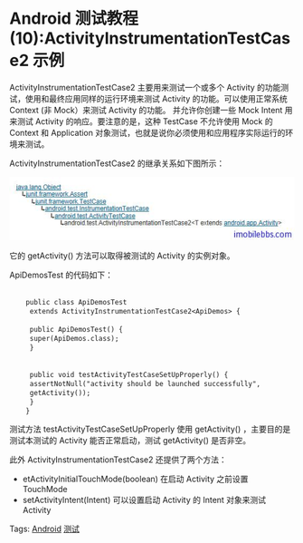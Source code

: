# Android 测试教程(10):ActivityInstrumentationTestCase2 示例

ActivityInstrumentationTestCase2 主要用来测试一个或多个 Activity 的功能测试，使用和最终应用同样的运行环境来测试 Activity 的功能。可以使用正常系统 Context (非 Mock）来测试 Activity 的功能。 并允许你创建一些 Mock Intent 用来测试 Activity 的响应。要注意的是，这种 TestCase 不允许使用 Mock 的 Context 和 Application 对象测试，也就是说你必须使用和应用程序实际运行的环境来测试。

ActivityInstrumentationTestCase2 的继承关系如下图所示：

![picture10.1](images/10.1.jpg)

它的 getActivity() 方法可以取得被测试的 Activity 的实例对象。

ApiDemosTest 的代码如下：

```

    public class ApiDemosTest
     extends ActivityInstrumentationTestCase2<ApiDemos> {
    
     public ApiDemosTest() {
     super(ApiDemos.class);
     }
    
    
     public void testActivityTestCaseSetUpProperly() {
     assertNotNull("activity should be launched successfully",
     getActivity());
     }
    }

```

测试方法 testActivityTestCaseSetUpProperly 使用 getActivity() ，主要目的是测试本测试的 Activity 能否正常启动，测试 getActivity() 是否非空。

此外 ActivityInstrumentationTestCase2 还提供了两个方法：

- etActivityInitialTouchMode(boolean) 在启动 Activity 之前设置 TouchMode
- setActivityIntent(Intent) 可以设置启动 Activity 的 Intent 对象来测试 Activity

Tags: [Android](http://www.imobilebbs.com/wordpress/archives/tag/android) [测试](http://www.imobilebbs.com/wordpress/archives/tag/%e6%b5%8b%e8%af%95)

